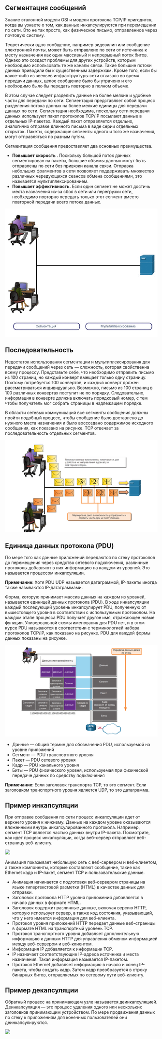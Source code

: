 <!-- verified: agorbachev 03.05.2022 -->

<!-- 3.6.1 -->
## Сегментация сообщений

Знание эталонной модели OSI и модели протокола TCP/IP пригодится, когда вы узнаете о том, как данные инкапсулируются при перемещении по сети. Это не так просто, как физическое письмо, отправленное через почтовую систему.

Теоретически одно сообщение, например видеоклип или сообщение электронной почты, может быть отправлено по сети от источника к месту назначения как один массивный и непрерывный поток битов. Однако это создаст проблемы для других устройств, которым необходимо использовать те же каналы связи. Такие большие потоки данных приводили бы к существенным задержкам. Кроме того, если бы какое-либо из звеньев инфраструктуры сети отказало во время передачи данных, целое сообщение было бы утрачено и его необходимо было бы передать повторно в полном объеме.

В этом случае следует разделить данные на более мелкие и удобные части для передачи по сети. Сегментация представляет собой процесс разделения потока данных на более мелкие единицы для передачи данных по сети. Сегментация необходима, поскольку сети передачи данных используют пакет протоколов TCP/IP посылают данные в отдельных IP-пакетах. Каждый пакет отправляется отдельно, аналогично отправке длинного письма в виде серии отдельных открыток. Пакеты, содержащие сегменты одного и того же назначения, могут отправляться по разным путям.

Сегментация сообщения предоставляет два основных преимущества.

* **Повышает скорость** . Поскольку большой поток данных сегментирован на пакеты, большие объемы данных могут быть отправлены по сети без привязки канала связи. Отправка небольших фрагментов в сети позволяет поддерживать множество различных чередующихся сеансов обмена сообщениями, это называется мультиплексированием.
* **Повышает эффективность.** Если один сегмент не может достичь места назначения из-за сбоя в сети или перегрузки сети, необходимо повторно передать только этот сегмент вместо повторной передачи всего потока данных.

![](./assets/3.6.1.gif)

<!-- 3.6.2 -->
## Последовательность

Недостаток использования сегментации и мультиплексирования для передачи сообщений через сеть — сложность, которая свойственна всему процессу. Представьте себе, что необходимо отправить письмо из 100 страниц, но каждый конверт вмещает только одну страницу. Поэтому потребуется 100 конвертов, и каждый конверт должен рассматриваться индивидуально. Возможно, письмо из 100 страниц в 100 различных конвертах поступит не по порядку. Следовательно, информация в конверте должна включать порядковый номер, с тем чтобы получатель мог собрать страницы в надлежащем порядке.

В области сетевых коммуникаций все сегменты сообщения должны пройти подобный процесс, чтобы сообщение было доставлено до нужного места назначения и было воссоздано содержимое исходного сообщения, как показано на рисунке. TCP отвечает за последовательность отдельных сегментов.

![](./assets/3.6.2.png)


<!-- 3.6.3 -->
## Единица данных протокола (PDU)

По мере того как данные приложений передаются по стеку протоколов до перемещения через средство сетевого подключения, различные протоколы добавляют в них информацию на каждом из уровней. Это называется процессом инкапсуляции.

**Примечание**: Хотя PDU UDP называется датаграммой, IP-пакеты иногда также называются IP-датаграммами.

Форма, которую принимает массив данных на каждом из уровней, называется единицей данных протокола (PDU). В ходе инкапсуляции каждый последующий уровень инкапсулирует PDU, полученную от вышестоящего уровня в соответствии с используемым протоколом. На каждом этапе процесса PDU получает другое имя, отражающее новые функции. Универсальной схемы именования для PDU нет, и в этом курсе PDU называются в соответствии с терминологией набора протоколов TCP/IP, как показано на рисунке. PDU для каждой формы данных показаны на рисунке.

![](./assets/3.6.3.png)


* Данные — общий термин для обозначения PDU, используемой на уровне приложений
* Сегмент — PDU транспортного уровня
* Пакет — PDU сетевого уровня
* Кадр — PDU канального уровня
* Биты — PDU физического уровня, используемая при физической передаче данных по средству подключения

**Примечание**: Если заголовок транспорта TCP, то это сегмент. Если заголовком транспортного уровня является UDP, то это датаграмма.

<!-- 3.6.4 -->
## Пример инкапсуляции

При отправке сообщения по сети процесс инкапсуляции идет от верхнего уровня к нижнему. Данные на каждом уровне оказываются вложенными внутрь инкапсулированного протокола. Например, сегмент TCP является частью данных внутри IP-пакета. Посмотрите, как идет процесс инкапсуляции, когда веб-сервер отправляет веб-страницу веб-клиенту.

![](./assets/3.6.4.gif)


Анимация показывает небольшую сеть с веб-сервером и веб-клиентом, а также компоненты, которые составляют сообщение, такие как Ethernet кадр и IP-пакет, сегмент TCP и пользовательские данные.

* Анимация начинается с подготовки веб-сервером страницы на языке гипертекстовой разметки (HTML) в качестве данных для отправки. 
* Заголовок протокола HTTP уровня приложений добавляется в начало данных в формате HTML. 
* Заголовок содержит различные данные, включая версию HTTP, которую использует сервер, а также код состояния, указывающий, что у него имеется информация для веб-клиента. 
* Протокол уровня приложений HTTP передает данные веб-страницы в формате HTML на транспортный уровень TCP. 
* Протокол транспортного уровня добавляет дополнительную информацию к данным HTTP для управления обменом информацией между веб-сервером и веб-клиентом. 
* Информация IP добавляется к информации TCP. 
* IP назначает соответствующие IP-адреса источника и места назначения. Такая информация называется IP-пакетом. 
* Протокол Ethernet добавляет информацию в начало и конец IP-пакета, чтобы создать кадр. Затем кадр преобразуется в строку бинарных битов, отправляемых по сетевому пути веб-клиенту.

<!-- 3.6.5 -->
## Пример декапсуляции

Обратный процесс на принимающем узле называется деинкапсуляцией. Деинкапсуляция — это процесс удаления одного или нескольких заголовков принимающим устройством. По мере продвижения данных по стеку к приложениям для конечных пользователей они деинкапсулируются.

![](./assets/3.6.5.gif)


<!-- 3.6.6 -->
<!-- quiz -->

